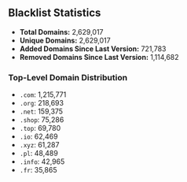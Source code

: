 ## Blacklist Statistics

- **Total Domains:** 2,629,017
- **Unique Domains:** 2,629,017
- **Added Domains Since Last Version:** 721,783
- **Removed Domains Since Last Version:** 1,114,682

### Top-Level Domain Distribution

-  `.com`: 1,215,771
-  `.org`: 218,693
-  `.net`: 159,375
-  `.shop`: 75,286
-  `.top`: 69,780
-  `.io`: 62,469
-  `.xyz`: 61,287
-  `.pl`: 48,489
-  `.info`: 42,965
-  `.fr`: 35,865
